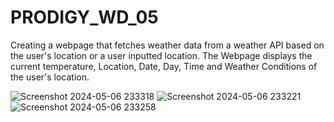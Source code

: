 # PRODIGY_WD_05
Creating a webpage that fetches weather data from a weather API based on the user's location or a user inputted location. The Webpage displays the current temperature, Location, Date, Day, Time and  Weather Conditions of the user's location.

![Screenshot 2024-05-06 233318](https://github.com/priyagrw28/PRODIGY_WD_05/assets/106476984/ebf4b92e-ac67-4a1e-b8a2-b981b60af305)
![Screenshot 2024-05-06 233221](https://github.com/priyagrw28/PRODIGY_WD_05/assets/106476984/51d92532-5d2e-4fa4-8296-cc04b9f86cb5)
![Screenshot 2024-05-06 233258](https://github.com/priyagrw28/PRODIGY_WD_05/assets/106476984/be455172-adf8-4820-afaf-ad56f3389831)

